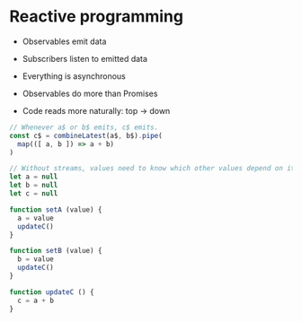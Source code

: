 # Reactive programming

- Observables emit data

- Subscribers listen to emitted data

- Everything is asynchronous

- Observables do more than Promises

- Code reads more naturally: top → down

```js
// Whenever a$ or b$ emits, c$ emits.
const c$ = combineLatest(a$, b$).pipe(
  map(([ a, b ]) => a + b)
)
```

```js
// Without streams, values need to know which other values depend on it.
let a = null
let b = null
let c = null

function setA (value) {
  a = value
  updateC()
}

function setB (value) {
  b = value
  updateC()
}

function updateC () {
  c = a + b
}
```
